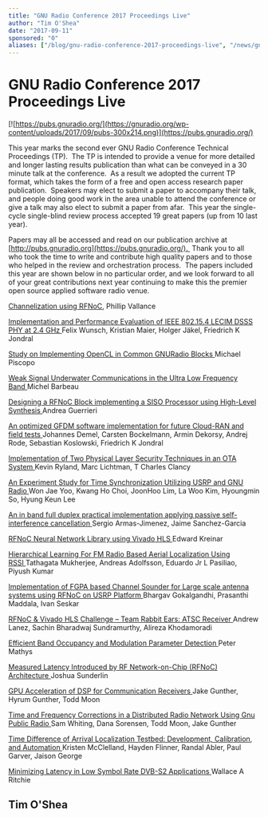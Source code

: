 ```yaml
---
title: "GNU Radio Conference 2017 Proceedings Live"
author: "Tim O'Shea"
date: "2017-09-11"
sponsored: "0"
aliases: ["/blog/gnu-radio-conference-2017-proceedings-live", "/news/gnu-radio-conference-2017-proceedings-live"]
---
```


# GNU Radio Conference 2017 Proceedings Live


[![https://pubs.gnuradio.org/](https://gnuradio.org/wp-content/uploads/2017/09/pubs-300x214.png)](https://pubs.gnuradio.org/)


This year marks the second ever GNU Radio Conference Technical Proceedings (TP).  The TP is intended to provide a venue for more detailed and longer lasting results publication than what can be conveyed in a 30 minute talk at the conference.  As a result we adopted the current TP format, which takes the form of a free and open access research paper publication.  Speakers may elect to submit a paper to accompany their talk, and people doing good work in the area unable to attend the conference or give a talk may also elect to submit a paper from afar.  This year the single-cycle single-blind review process accepted 19 great papers (up from 10 last year).

Papers may all be accessed and read on our publication archive at [http://pubs.gnuradio.org](https://pubs.gnuradio.org/).  Thank you to all who took the time to write and contribute high quality papers and to those who helped in the review and orchestration process.  The papers included this year are shown below in no particular order, and we look forward to all of your great contributions next year continuing to make this the premier open source applied software radio venue.

[Channelization using RFNoC](https://pubs.gnuradio.org/index.php/grcon/article/view/18), Phillip Vallance

[Implementation and Performance Evaluation of IEEE 802.15.4 LECIM DSSS PHY at 2.4 GHz ](https://pubs.gnuradio.org/index.php/grcon/article/view/19)Felix Wunsch, Kristian Maier, Holger Jäkel, Friedrich K Jondral

[Study on Implementing OpenCL in Common GNURadio Blocks ](https://pubs.gnuradio.org/index.php/grcon/article/view/15)Michael Piscopo

[Weak Signal Underwater Communications in the Ultra Low Frequency Band ](https://pubs.gnuradio.org/index.php/grcon/article/view/20)Michel Barbeau

[Designing a RFNoC Block implementing a SISO Processor using High-Level Synthesis ](https://pubs.gnuradio.org/index.php/grcon/article/view/21)Andrea Guerrieri

[An optimized GFDM software implementation for future Cloud-RAN and field tests ](https://pubs.gnuradio.org/index.php/grcon/article/view/23)Johannes Demel, Carsten Bockelmann, Armin Dekorsy, Andrej Rode, Sebastian Koslowski, Friedrich K Jondral

[Implementation of Two Physical Layer Security Techniques in an OTA System ](https://pubs.gnuradio.org/index.php/grcon/article/view/24)Kevin Ryland, Marc Lichtman, T Charles Clancy

[An Experiment Study for Time Synchronization Utilizing USRP and GNU Radio ](https://pubs.gnuradio.org/index.php/grcon/article/view/22)Won Jae Yoo, Kwang Ho Choi, JoonHoo Lim, La Woo Kim, Hyoungmin So, Hyung Keun Lee

[An in band full duplex practical implementation applying passive self-interference cancellation ](https://pubs.gnuradio.org/index.php/grcon/article/view/26)Sergio Armas-Jimenez, Jaime Sanchez-Garcia

[RFNoC Neural Network Library using Vivado HLS ](https://pubs.gnuradio.org/index.php/grcon/article/view/27)Edward Kreinar

[Hierarchical Learning For FM Radio Based Aerial Localization Using RSSI ](https://pubs.gnuradio.org/index.php/grcon/article/view/28)Tathagata Mukherjee, Andreas Adolfsson, Eduardo Jr L Pasiliao, Piyush Kumar

[Implementation of FGPA based Channel Sounder for Large scale antenna systems using RFNoC on USRP Platform ](https://pubs.gnuradio.org/index.php/grcon/article/view/30)Bhargav Gokalgandhi, Prasanthi Maddala, Ivan Seskar

[RFNoC &amp; Vivado HLS Challenge &#8211; Team Rabbit Ears: ATSC Receiver ](https://pubs.gnuradio.org/index.php/grcon/article/view/35)Andrew Lanez, Sachin Bharadwaj Sundramurthy, Alireza Khodamoradi

[Efficient Band Occupancy and Modulation Parameter Detection ](https://pubs.gnuradio.org/index.php/grcon/article/view/36)Peter Mathys

[Measured Latency Introduced by RF Network-on-Chip (RFNoC) Architecture ](https://pubs.gnuradio.org/index.php/grcon/article/view/37)Joshua Sunderlin

[GPU Acceleration of DSP for Communication Receivers ](https://pubs.gnuradio.org/index.php/grcon/article/view/39)Jake Gunther, Hyrum Gunther, Todd Moon

[Time and Frequency Corrections in a Distributed Radio Network Using Gnu Public Radio ](https://pubs.gnuradio.org/index.php/grcon/article/view/38)Sam Whiting, Dana Sorensen, Todd Moon, Jake Gunther

[Time Difference of Arrival Localization Testbed: Development, Calibration, and Automation ](https://pubs.gnuradio.org/index.php/grcon/article/view/41)Kristen McClelland, Hayden Flinner, Randal Abler, Paul Garver, Jaison George

[Minimizing Latency in Low Symbol Rate DVB-S2 Applications ](https://pubs.gnuradio.org/index.php/grcon/article/view/42)Wallace A Ritchie

## Tim O'Shea
